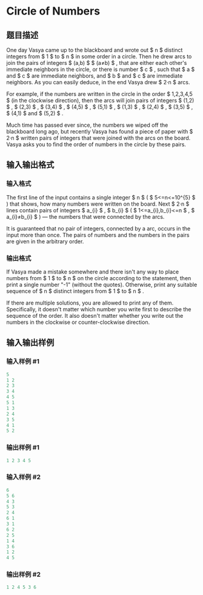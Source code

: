 # Circle of Numbers

## 题目描述

One day Vasya came up to the blackboard and wrote out $ n $ distinct integers from $ 1 $ to $ n $ in some order in a circle. Then he drew arcs to join the pairs of integers $ (a,b) $ $ (a≠b) $ , that are either each other's immediate neighbors in the circle, or there is number $ c $ , such that $ a $ and $ с $ are immediate neighbors, and $ b $ and $ c $ are immediate neighbors. As you can easily deduce, in the end Vasya drew $ 2·n $ arcs.

For example, if the numbers are written in the circle in the order $ 1,2,3,4,5 $ (in the clockwise direction), then the arcs will join pairs of integers $ (1,2) $ , $ (2,3) $ , $ (3,4) $ , $ (4,5) $ , $ (5,1) $ , $ (1,3) $ , $ (2,4) $ , $ (3,5) $ , $ (4,1) $ and $ (5,2) $ .

Much time has passed ever since, the numbers we wiped off the blackboard long ago, but recently Vasya has found a piece of paper with $ 2·n $ written pairs of integers that were joined with the arcs on the board. Vasya asks you to find the order of numbers in the circle by these pairs.

## 输入输出格式

### 输入格式

The first line of the input contains a single integer $ n $ ( $ 5<=n<=10^{5} $ ) that shows, how many numbers were written on the board. Next $ 2·n $ lines contain pairs of integers $ a_{i} $ , $ b_{i} $ ( $ 1<=a_{i},b_{i}<=n $ , $ a_{i}≠b_{i} $ ) — the numbers that were connected by the arcs.

It is guaranteed that no pair of integers, connected by a arc, occurs in the input more than once. The pairs of numbers and the numbers in the pairs are given in the arbitrary order.

### 输出格式

If Vasya made a mistake somewhere and there isn't any way to place numbers from $ 1 $ to $ n $ on the circle according to the statement, then print a single number "-1" (without the quotes). Otherwise, print any suitable sequence of $ n $ distinct integers from $ 1 $ to $ n $ .

If there are multiple solutions, you are allowed to print any of them. Specifically, it doesn't matter which number you write first to describe the sequence of the order. It also doesn't matter whether you write out the numbers in the clockwise or counter-clockwise direction.

## 输入输出样例

### 输入样例 #1

```cpp
5
1 2
2 3
3 4
4 5
5 1
1 3
2 4
3 5
4 1
5 2

```
### 输出样例 #1

```cpp
1 2 3 4 5 
```


### 输入样例 #2

```cpp
6
5 6
4 3
5 3
2 4
6 1
3 1
6 2
2 5
1 4
3 6
1 2
4 5

```
### 输出样例 #2

```cpp
1 2 4 5 3 6 
```


